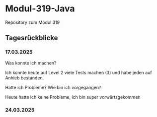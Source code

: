 # Modul-319-Java
Repository zum Modul 319

## Tagesrückblicke

### 17.03.2025

Was konnte ich machen?

Ich konnte heute auf Level 2 viele Tests machen (3) und habe jeden auf Anhieb bestanden.

Hatte ich Probleme? Wie bin ich vorgegangen?

Heute hatte ich keine Probleme, ich bin super vorwärtsgekommen

### 24.03.2025
